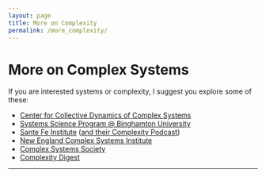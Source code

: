 ```yaml
---
layout: page
title: More on Complexity
permalink: /more_complexity/
---
```


# More on Complex Systems
If you are interested systems or complexity, I suggest you explore some of these:
- <a href="https://coco.binghamton.edu/" target="_blank">Center for Collective Dynamics of Complex Systems</a>
- <a href="https://www.binghamton.edu/ssie/graduate/systems-science.html" target="_blank">Systems Science Program @ Binghamton University</a>
- <a href="https://santafe.edu/" target="_blank">Sante Fe Institute</a> (<a href="https://complexity.simplecast.com/episodes" target="_blank">and their Complexity Podcast</a>)
- <a href="https://necsi.edu/" target="_blank">New England Complex Systems Institute</a>
- <a href="https://cssociety.org/home" target="_blank">Complex Systems Society</a>
- <a href="https://comdig.unam.mx/" target="_blank">Complexity Digest</a>

___